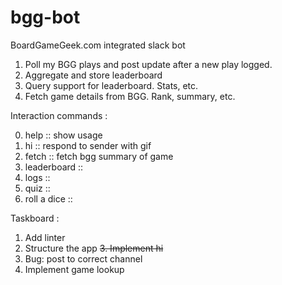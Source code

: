 # bgg-bot
BoardGameGeek.com integrated slack bot

1. Poll my BGG plays and post update after a new play logged.
2. Aggregate and store leaderboard
3. Query support for leaderboard. Stats, etc.
4. Fetch game details from BGG. Rank, summary, etc.

Interaction commands : 

0. help :: show usage
1. hi :: respond to sender with gif
3. fetch <game> :: fetch bgg summary of game
4. leaderboard :: 
5. logs <game> ::
6. quiz :: 
7. roll a dice ::

Taskboard : 

1. Add linter
2. Structure the app
~~3. Implement hi~~
4. Bug: post to correct channel
5. Implement game lookup